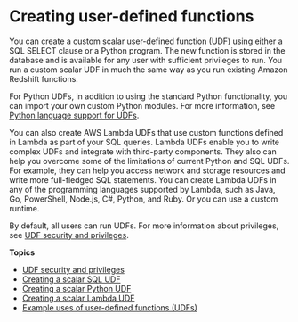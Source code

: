 # Creating user\-defined functions<a name="user-defined-functions"></a>

You can create a custom scalar user\-defined function \(UDF\) using either a SQL SELECT clause or a Python program\. The new function is stored in the database and is available for any user with sufficient privileges to run\. You run a custom scalar UDF in much the same way as you run existing Amazon Redshift functions\. 

For Python UDFs, in addition to using the standard Python functionality, you can import your own custom Python modules\. For more information, see [Python language support for UDFs](udf-python-language-support.md)\.

You can also create AWS Lambda UDFs that use custom functions defined in Lambda as part of your SQL queries\. Lambda UDFs enable you to write complex UDFs and integrate with third\-party components\. They also can help you overcome some of the limitations of current Python and SQL UDFs\. For example, they can help you access network and storage resources and write more full\-fledged SQL statements\. You can create Lambda UDFs in any of the programming languages supported by Lambda, such as Java, Go, PowerShell, Node\.js, C\#, Python, and Ruby\. Or you can use a custom runtime\.

By default, all users can run UDFs\. For more information about privileges, see [UDF security and privileges](udf-security-and-privileges.md)\.

**Topics**
+ [UDF security and privileges](udf-security-and-privileges.md)
+ [Creating a scalar SQL UDF](udf-creating-a-scalar-sql-udf.md)
+ [Creating a scalar Python UDF](udf-creating-a-scalar-udf.md)
+ [Creating a scalar Lambda UDF](udf-creating-a-lambda-sql-udf.md)
+ [Example uses of user\-defined functions \(UDFs\)](udf-example-uses.md)